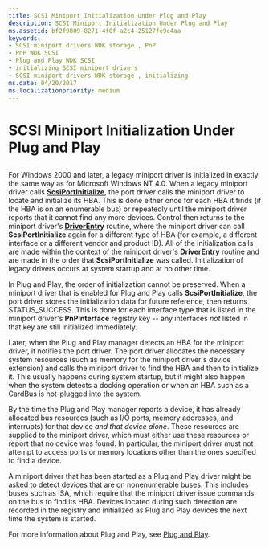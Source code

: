 ```yaml
---
title: SCSI Miniport Initialization Under Plug and Play
description: SCSI Miniport Initialization Under Plug and Play
ms.assetid: bf2f9809-8271-4f0f-a2c4-25127fe9c4aa
keywords:
- SCSI miniport drivers WDK storage , PnP
- PnP WDK SCSI
- Plug and Play WDK SCSI
- initializing SCSI miniport drivers
- SCSI miniport drivers WDK storage , initializing
ms.date: 04/20/2017
ms.localizationpriority: medium
---
```


# SCSI Miniport Initialization Under Plug and Play


## <span id="ddk_scsi_miniport_initialization_under_plug_and_play_kg"></span><span id="DDK_SCSI_MINIPORT_INITIALIZATION_UNDER_PLUG_AND_PLAY_KG"></span>


For Windows 2000 and later, a legacy miniport driver is initialized in exactly the same way as for Microsoft Windows NT 4.0. When a legacy miniport driver calls [**ScsiPortInitialize**](https://msdn.microsoft.com/library/windows/hardware/ff564645), the port driver calls the miniport driver to locate and initialize its HBA. This is done either once for each HBA it finds (if the HBA is on an enumerable bus) or repeatedly until the miniport driver reports that it cannot find any more devices. Control then returns to the miniport driver's [**DriverEntry**](https://msdn.microsoft.com/library/windows/hardware/ff552654) routine, where the miniport driver can call **ScsiPortInitialize** again for a different type of HBA (for example, a different interface or a different vendor and product ID). All of the initialization calls are made within the context of the miniport driver's **DriverEntry** routine and are made in the order that **ScsiPortInitialize** was called. Initialization of legacy drivers occurs at system startup and at no other time.

In Plug and Play, the order of initialization cannot be preserved. When a miniport driver that is enabled for Plug and Play calls **ScsiPortInitialize**, the port driver stores the initialization data for future reference, then returns STATUS\_SUCCESS. This is done for each interface type that is listed in the miniport driver's **PnPInterface** registry key -- any interfaces *not* listed in that key are still initialized immediately.

Later, when the Plug and Play manager detects an HBA for the miniport driver, it notifies the port driver. The port driver allocates the necessary system resources (such as memory for the miniport driver's device extension) and calls the miniport driver to find the HBA and then to initialize it. This usually happens during system startup, but it might also happen when the system detects a docking operation or when an HBA such as a CardBus is hot-plugged into the system.

By the time the Plug and Play manager reports a device, it has already allocated bus resources (such as I/O ports, memory addresses, and interrupts) for that device *and that device alone*. These resources are supplied to the miniport driver, which must either use these resources or report that no device was found. In particular, the miniport driver must not attempt to access ports or memory locations other than the ones specified to find a device.

A miniport driver that has been started as a Plug and Play driver might be asked to detect devices that are on nonenumerable buses. This includes buses such as ISA, which require that the miniport driver issue commands on the bus to find its HBA. Devices located during such detection are recorded in the registry and initialized as Plug and Play devices the next time the system is started.

For more information about Plug and Play, see [Plug and Play](https://msdn.microsoft.com/library/windows/hardware/ff547125).

 

 





